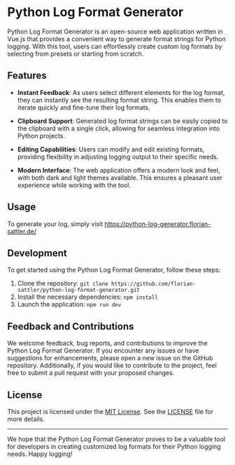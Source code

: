 # Python Log Format Generator

Python Log Format Generator is an open-source web application written in Vue.js that provides a convenient way to generate format strings for Python logging.
With this tool, users can effortlessly create custom log formats by selecting from presets or starting from scratch.

## Features

- **Instant Feedback**: As users select different elements for the log format, they can instantly see the resulting format string. This enables them to iterate quickly and fine-tune their log formats.

- **Clipboard Support**: Generated log format strings can be easily copied to the clipboard with a single click, allowing for seamless integration into Python projects.

- **Editing Capabilities**: Users can modify and edit existing formats, providing flexibility in adjusting logging output to their specific needs.

- **Modern Interface**: The web application offers a modern look and feel, with both dark and light themes available. This ensures a pleasant user experience while working with the tool.

## Usage

To generate your log, simply visit https://python-log-generator.florian-sattler.de/

## Development

To get started using the Python Log Format Generator, follow these steps:

1. Clone the repository: `git clone https://github.com/florian-sattler/python-log-format-generator.git`
2. Install the necessary dependencies: `npm install`
3. Launch the application: `npm run dev`

## Feedback and Contributions

We welcome feedback, bug reports, and contributions to improve the Python Log Format Generator. If you encounter any issues or have suggestions for enhancements, please open a new issue on the GitHub repository. Additionally, if you would like to contribute to the project, feel free to submit a pull request with your proposed changes.

## License

This project is licensed under the [MIT License](https://opensource.org/licenses/MIT). See the [LICENSE](https://github.com/florian-sattler/python-log-format-generator/blob/main/LICENSE) file for more details.

---

We hope that the Python Log Format Generator proves to be a valuable tool for developers in creating customized log formats for their Python logging needs. Happy logging!
